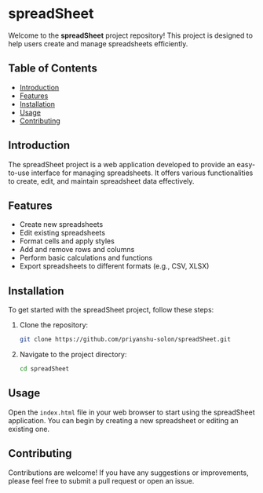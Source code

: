 # spreadSheet

Welcome to the **spreadSheet** project repository! This project is designed to help users create and manage spreadsheets efficiently.

## Table of Contents

- [Introduction](#introduction)
- [Features](#features)
- [Installation](#installation)
- [Usage](#usage)
- [Contributing](#contributing)

## Introduction

The spreadSheet project is a web application developed to provide an easy-to-use interface for managing spreadsheets. It offers various functionalities to create, edit, and maintain spreadsheet data effectively.

## Features

- Create new spreadsheets
- Edit existing spreadsheets
- Format cells and apply styles
- Add and remove rows and columns
- Perform basic calculations and functions
- Export spreadsheets to different formats (e.g., CSV, XLSX)

## Installation

To get started with the spreadSheet project, follow these steps:

1. Clone the repository:
    ```bash
    git clone https://github.com/priyanshu-solon/spreadSheet.git
    ```
2. Navigate to the project directory:
    ```bash
    cd spreadSheet
    ```

## Usage

Open the `index.html` file in your web browser to start using the spreadSheet application. You can begin by creating a new spreadsheet or editing an existing one.

## Contributing

Contributions are welcome! If you have any suggestions or improvements, please feel free to submit a pull request or open an issue.
